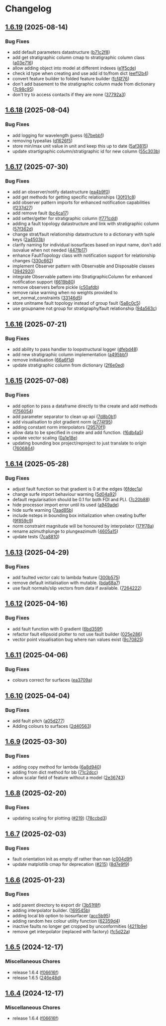 # Changelog

## [1.6.19](https://github.com/Loop3D/LoopStructural/compare/v1.6.18...v1.6.19) (2025-08-14)


### Bug Fixes

* add default parameters datastructure ([b71c2f8](https://github.com/Loop3D/LoopStructural/commit/b71c2f8d90c240bf2ecc99c70b021c5045f4b5e4))
* add get stratigraphic column cmap to stratigraphic column class ([a03e716](https://github.com/Loop3D/LoopStructural/commit/a03e71646430db6958149b2e3c23be2b5a59e33e))
* allow adding object into model at different indexes ([e1f5cde](https://github.com/Loop3D/LoopStructural/commit/e1f5cde19e033e301db5206ddeb658270bbc5886))
* check id type when creating and use add id to/from dict ([eef12b4](https://github.com/Loop3D/LoopStructural/commit/eef12b4c2569b2957688d385da434270513ccb95))
* convert feature builder to folded feature builder ([fcf4f76](https://github.com/Loop3D/LoopStructural/commit/fcf4f7637245f31487413beb9c1b593efb587a5d))
* don't add basement to the stratigraphic column made from dictionary ([7c98c95](https://github.com/Loop3D/LoopStructural/commit/7c98c95195daedbf4eb33703cd30918d9c7e07a4))
* don't try to access contacts if they are none ([37792a3](https://github.com/Loop3D/LoopStructural/commit/37792a3098ad1574698982d5bd8cee519097e665))

## [1.6.18](https://github.com/Loop3D/LoopStructural/compare/v1.6.17...v1.6.18) (2025-08-04)


### Bug Fixes

* add logging for wavelength guess ([67bebb1](https://github.com/Loop3D/LoopStructural/commit/67bebb1052a2948fb84e95364c06c1de99167667))
* removing typealias ([d1626f5](https://github.com/Loop3D/LoopStructural/commit/d1626f5e75e7edfe582feb2a464450dfd23cc4b2))
* store min/max unit value in unit and keep this up to date ([5af3815](https://github.com/Loop3D/LoopStructural/commit/5af3815c566c8db88dbd0c63b5fc2e00d0d4303d))
* update strartigraphic column/stratigraphic id for new column ([55c303b](https://github.com/Loop3D/LoopStructural/commit/55c303bd3aabdac2a9d51beb143b44f13c67beaa))

## [1.6.17](https://github.com/Loop3D/LoopStructural/compare/v1.6.16...v1.6.17) (2025-07-30)


### Bug Fixes

* add an observer/notify datastructure ([ea4b9f0](https://github.com/Loop3D/LoopStructural/commit/ea4b9f000e4ef43cf349bbb152a4452dc40a4351))
* add get methods for getting specific relationships ([30f01c8](https://github.com/Loop3D/LoopStructural/commit/30f01c837ff776d919d728877a3e4aa4aecd80e3))
* add observer pattern imports for enhanced notification capabilities ([f237d27](https://github.com/Loop3D/LoopStructural/commit/f237d2729073a5c56f2a73d45436f758259c757a))
* add remove fault ([bc4ca17](https://github.com/Loop3D/LoopStructural/commit/bc4ca179ccaeeb59f85c44b5339e50ad7f21cd8a))
* add setter/getter for stratigraphic column ([f771cdd](https://github.com/Loop3D/LoopStructural/commit/f771cdd12d101622d1e1130c94f7726d84fd96bd))
* adding a fault topology datastructure and link with stratigraphic column ([57f362d](https://github.com/Loop3D/LoopStructural/commit/57f362d33bf0fb07a04bae655b4fdbd26ad66a50))
* change strat/fault relationship datastructure to a dictionary with tuple keys ([2a4503b](https://github.com/Loop3D/LoopStructural/commit/2a4503b4973d7e28bf38253741fcae8b75300dbf))
* clarify naming for individual isosurfaces based on input name, don't add isovalue when not needed ([447fb17](https://github.com/Loop3D/LoopStructural/commit/447fb17e64bc42e5154aef36d94c62ad91ac6f78))
* enhance FaultTopology class with notification support for relationship changes ([330c662](https://github.com/Loop3D/LoopStructural/commit/330c6624e8c2f1cfabf4c5391b4c375bf9d23d2d))
* implement Observer pattern with Observable and Disposable classes ([3942920](https://github.com/Loop3D/LoopStructural/commit/394292036bd70aaa9294da5c285f232c1b8bae3e))
* integrate Observable pattern into StratigraphicColumn for enhanced notification support ([6619b80](https://github.com/Loop3D/LoopStructural/commit/6619b80191f3055d656c63f3256ee1e56e034442))
* remove observers before pickle ([c50afdb](https://github.com/Loop3D/LoopStructural/commit/c50afdb0a5ed4b50b4d015e651a3db7b0cbb5162))
* remove raise warning when no weights provided to set_normal_constraints ([33146d5](https://github.com/Loop3D/LoopStructural/commit/33146d570a2733acf51b3841579e72a2b79a1ddd))
* store unitname fault topology instead of group fault ([5a8c0c5](https://github.com/Loop3D/LoopStructural/commit/5a8c0c546f82458cae57b7c30e64f2857efa621a))
* use groupname not group for stratigraphy/fault relationship ([94a563c](https://github.com/Loop3D/LoopStructural/commit/94a563cc7bc88722dc4131f89e2874d109ae586c))

## [1.6.16](https://github.com/Loop3D/LoopStructural/compare/v1.6.15...v1.6.16) (2025-07-21)


### Bug Fixes

* add ability to pass handler to loopstructural logger ([dfebd48](https://github.com/Loop3D/LoopStructural/commit/dfebd487c72830b5e5899660663db93b33e05e0b))
* add new stratigraphic column implementation ([a495bb1](https://github.com/Loop3D/LoopStructural/commit/a495bb16102916b7d53b15b1ab60b939ee2e3440))
* remove initialisation ([66a6f1d](https://github.com/Loop3D/LoopStructural/commit/66a6f1d965c59bc0058e272ae671f4ba1aa90756))
* update stratigraphic column from dictionary ([2f6e0ed](https://github.com/Loop3D/LoopStructural/commit/2f6e0edd2950f497595bfbcfc264d38922a6be0b))

## [1.6.15](https://github.com/Loop3D/LoopStructural/compare/v1.6.14...v1.6.15) (2025-07-08)


### Bug Fixes

* add option to pass a dataframe directly to the create and add methods ([f756054](https://github.com/Loop3D/LoopStructural/commit/f7560545048331137f35172ebd1324895f12faf6))
* add parameter separator to clean up api ([7d8b0b1](https://github.com/Loop3D/LoopStructural/commit/7d8b0b1c2f0c30b4d9119d9438de3ded44b04bd8))
* add visualisation to plot gradient norm ([e774f95](https://github.com/Loop3D/LoopStructural/commit/e774f95934b8fbec84ff37e73a098d36c6620f23))
* adding constant norm interpolators ([29570f1](https://github.com/Loop3D/LoopStructural/commit/29570f1543f2a4aa04efda2fb4d894a7dc1ed9bf))
* allow data to be specified in create and add function. ([f6db4a5](https://github.com/Loop3D/LoopStructural/commit/f6db4a5b6aabc75b7a061014b93288ec91791c57))
* update vector scaling ([0a1e18e](https://github.com/Loop3D/LoopStructural/commit/0a1e18e9740ab8fc72fe2a27231bf6dc8fe2fece))
* updating bounding box project/reproject to just translate to origin ([7606864](https://github.com/Loop3D/LoopStructural/commit/760686432710c92ec2653cafe226012c64c24551))

## [1.6.14](https://github.com/Loop3D/LoopStructural/compare/v1.6.13...v1.6.14) (2025-05-28)


### Bug Fixes

* adjust fault function so that gradient is 0 at the edges ([6fdec1a](https://github.com/Loop3D/LoopStructural/commit/6fdec1a5c1bd0f0ef8a47bfcd3b2ee7623595ab1))
* change surfe import behaviour warning ([5d04a92](https://github.com/Loop3D/LoopStructural/commit/5d04a9298ab1db82b13a71cbb333e68141c29a52))
* default regularisation should be 0.1 for both FDI and PLI. ([7c20b88](https://github.com/Loop3D/LoopStructural/commit/7c20b885550569217c6882dc0bd206f38c1d4f00))
* hide processor import error until its used ([a949ade](https://github.com/Loop3D/LoopStructural/commit/a949ade9fa64366ec6ababb74a81894463cb44e1))
* hide surfe warning ([7aad85b](https://github.com/Loop3D/LoopStructural/commit/7aad85b41ddff799271879a925261eec92689ee8))
* include nsteps in bounding box initialization when creating buffer ([9f859c9](https://github.com/Loop3D/LoopStructural/commit/9f859c984c32cbf266a65a3ae9c6fc56514734a9))
* norm constraint magnitude will be honoured by interpolator ([171f78a](https://github.com/Loop3D/LoopStructural/commit/171f78a98381be5e801ca6d4994e5e57cbc75a60))
* rename azimuthplunge to plungeazimuth ([4605a15](https://github.com/Loop3D/LoopStructural/commit/4605a151f27c3d8071e9e8e206ec34a26d9f373f))
* update tests ([7ca8810](https://github.com/Loop3D/LoopStructural/commit/7ca88101a70155a815ab843e51d1497cd5105467))

## [1.6.13](https://github.com/Loop3D/LoopStructural/compare/v1.6.12...v1.6.13) (2025-04-29)


### Bug Fixes

* add faulted vector calc to lambda feature ([300b575](https://github.com/Loop3D/LoopStructural/commit/300b575181f727b419c6d4e5bf755d4c909a101f))
* remove default initialisation with mutable. ([bda68a7](https://github.com/Loop3D/LoopStructural/commit/bda68a71d22db2fa921f1534e7491dd6995a59a5))
* use fault normals/slip vectors from data if available. ([7264222](https://github.com/Loop3D/LoopStructural/commit/726422220c2e6c0aba49bf0ad7c57b8713e7f585))

## [1.6.12](https://github.com/Loop3D/LoopStructural/compare/v1.6.11...v1.6.12) (2025-04-16)


### Bug Fixes

* add fault function with 0 gradient ([6bd359f](https://github.com/Loop3D/LoopStructural/commit/6bd359f00e921ad5340242af4c02725d46118b2d))
* refactor fault ellipsoid plotter to not use fault builder ([025e286](https://github.com/Loop3D/LoopStructural/commit/025e28635847ae8a5796160ac6784d1b72ddd968))
* vector point visualisation bug where nan values exist ([9c70825](https://github.com/Loop3D/LoopStructural/commit/9c7082535fb5561f79258038e369d53903fa66d2))

## [1.6.11](https://github.com/Loop3D/LoopStructural/compare/v1.6.10...v1.6.11) (2025-04-06)


### Bug Fixes

* colours correct for surfaces ([ea3709a](https://github.com/Loop3D/LoopStructural/commit/ea3709a25c87f4b4f1fbddee77d7a66526298a66))

## [1.6.10](https://github.com/Loop3D/LoopStructural/compare/v1.6.9...v1.6.10) (2025-04-04)


### Bug Fixes

* add fault pitch ([a05d277](https://github.com/Loop3D/LoopStructural/commit/a05d2773663cd6c826fde90ff2465e79de17aa6f))
* Adding colours to surfaces ([2d40563](https://github.com/Loop3D/LoopStructural/commit/2d40563364dfb229fcd3a22b1c5e6e6bc841de6d))

## [1.6.9](https://github.com/Loop3D/LoopStructural/compare/v1.6.8...v1.6.9) (2025-03-30)


### Bug Fixes

* adding copy method for lambda ([6a8d940](https://github.com/Loop3D/LoopStructural/commit/6a8d940a0989a046663dcd3dd4ced6f443d895a6))
* adding from dict method for bb ([71c2dcc](https://github.com/Loop3D/LoopStructural/commit/71c2dccc60855478e04e3fc2f8aa45c969f402a2))
* allow scalar field of feature without a model ([2e36743](https://github.com/Loop3D/LoopStructural/commit/2e36743f1c090bb63efaa6468f2b5388e59fda4a))

## [1.6.8](https://github.com/Loop3D/LoopStructural/compare/v1.6.7...v1.6.8) (2025-02-20)


### Bug Fixes

* updating scaling for plotting ([#219](https://github.com/Loop3D/LoopStructural/issues/219)) ([78ccbd3](https://github.com/Loop3D/LoopStructural/commit/78ccbd3edbb67d49b4c21222bc066fbdd82c4dac))

## [1.6.7](https://github.com/Loop3D/LoopStructural/compare/v1.6.6...v1.6.7) (2025-02-03)


### Bug Fixes

* fault orientation init as empty df rather than nan ([c004d9f](https://github.com/Loop3D/LoopStructural/commit/c004d9f84e65a636faa0566c26797749a42da577))
* update matplotlib cmap for deprecation ([#215](https://github.com/Loop3D/LoopStructural/issues/215)) ([8d7e9f9](https://github.com/Loop3D/LoopStructural/commit/8d7e9f9e6f873befd705473dcacbec0492f85187))

## [1.6.6](https://github.com/Loop3D/LoopStructural/compare/v1.6.5...v1.6.6) (2025-01-23)


### Bug Fixes

* add parent directory to export dir ([3b51f8f](https://github.com/Loop3D/LoopStructural/commit/3b51f8fc398c8d61c182811d4a1478306fd825a3))
* adding interpolator builder. ([169545b](https://github.com/Loop3D/LoopStructural/commit/169545b620046a983a6e2744b80273cc14060f13))
* adding local bb option to isosurfacer ([acc5b95](https://github.com/Loop3D/LoopStructural/commit/acc5b95869accf563ce0d151603f62bc37e9800b))
* adding random hex colour utility function ([62359d4](https://github.com/Loop3D/LoopStructural/commit/62359d46e860b4c944f64081302e2802ee8e3472))
* inactive faults no longer get cropped by unconformities ([4211b9e](https://github.com/Loop3D/LoopStructural/commit/4211b9e118a1f2a0d902974028c553449b0bc10c))
* remove get interpolator (replaced with factory) ([fc5d22a](https://github.com/Loop3D/LoopStructural/commit/fc5d22ade1d2e292c0aef04ccc13f6e69f98c8be))

## [1.6.5](https://github.com/Loop3D/LoopStructural/compare/v1.6.4...v1.6.5) (2024-12-17)


### Miscellaneous Chores

* release 1.6.4 ([f06616f](https://github.com/Loop3D/LoopStructural/commit/f06616f8fac0ca3cfc58377524245952f56e686b))
* release 1.6.5 ([246e48d](https://github.com/Loop3D/LoopStructural/commit/246e48d86a99e9d1e96ab9a2d9567374ffcf8622))

## [1.6.4](https://github.com/Loop3D/LoopStructural/compare/v1.6.4...v1.6.4) (2024-12-17)


### Miscellaneous Chores

* release 1.6.4 ([f06616f](https://github.com/Loop3D/LoopStructural/commit/f06616f8fac0ca3cfc58377524245952f56e686b))
